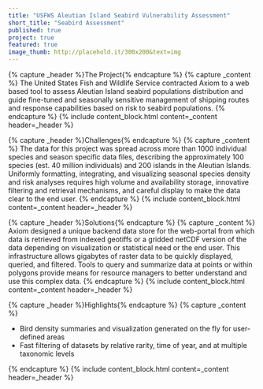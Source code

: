 ```yaml
---
title: "USFWS Aleutian Island Seabird Vulnerability Assessment"
short_title: "Seabird Assessment"
published: true
project: true
featured: true
image_thumb: http://placehold.it/300x200&text=img
---
```


{% capture _header %}The Project{% endcapture %}
{% capture _content %}
The United States Fish and Wildlife Service contracted Axiom to a web based tool to assess Aleutian Island seabird populations distribution and guide fine-tuned and seasonally sensitive management of shipping routes and response capabilities based on risk to seabird populations.
{% endcapture %}
{% include content_block.html content=_content header=_header %}

{% capture _header %}Challenges{% endcapture %}
{% capture _content %}
The data for this project was spread across more than 1000 individual species and season specific data files, describing the approximately 100 species (est. 40 million individuals) and 200 islands in the Aleutian Islands. Uniformly formatting, integrating, and visualizing seasonal species density and risk analyses requires high volume and availability storage, innovative filtering and retrieval mechanisms, and careful display to make the data clear to the end user.
{% endcapture %}
{% include content_block.html content=_content header=_header %}

{% capture _header %}Solutions{% endcapture %}
{% capture _content %}
Axiom designed a unique backend data store for the web-portal from which data is retrieved from indexed geotiffs or a gridded netCDF version of the data depending on visualization or  statistical need or the end user. This infrastructure allows gigabytes of raster data to be quickly displayed, queried, and filtered. Tools to query and summarize data at points or within polygons provide means for resource managers to better understand and use this complex data.
{% endcapture %}
{% include content_block.html content=_content header=_header %}

{% capture _header %}Highlights{% endcapture %}
{% capture _content %}
<ul>
<li>Bird density summaries and visualization generated on the fly for user-defined areas</li>
<li>Fast filtering of datasets by relative rarity, time of year, and at multiple taxonomic levels</li>
</ul>
{% endcapture %}
{% include content_block.html content=_content header=_header %}

